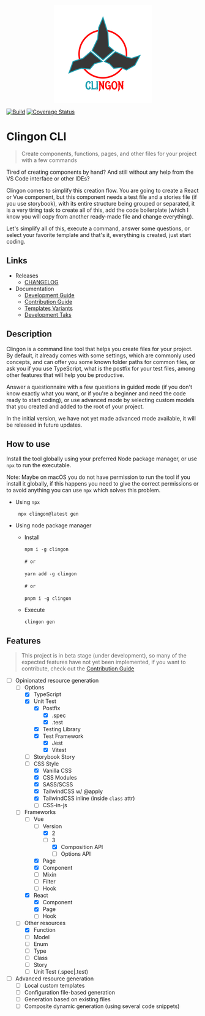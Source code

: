 <p align="center">
  <img
    src="https://github.com/ipetinate/clingon/blob/main/doc/img/clingon.svg"
    alt="Clingon CLI logo" width="256"  style="display: block; margin: 0 auto;"
    />
</p>

[![Build](https://github.com/ipetinate/clingon/actions/workflows/node.js.yml/badge.svg?branch=main)](https://github.com/ipetinate/clingon/actions/workflows/node.js.yml)
[![Coverage Status](https://coveralls.io/repos/github/ipetinate/clingon/badge.svg?branch=main)](https://coveralls.io/github/ipetinate/clingon?branch=main)

# Clingon CLI

> Create components, functions, pages, and other files for your project with a few commands

Tired of creating components by hand? And still without any help from the VS Code interface or other IDEs?

Clingon comes to simplify this creation flow.
You are going to create a React or Vue component, but this component needs a test file and a stories file (if you use storybook), with its entire structure being grouped or separated, it is a very tiring task to create all of this, add the code boilerplate (which I know you will copy from another ready-made file and change everything).

Let's simplify all of this, execute a command, answer some questions, or select your favorite template and that's it, everything is created, just start coding.

## Links

- Releases
  - [CHANGELOG](https://github.com/ipetinate/clingon/blob/main/CHANGELOG.md)
- Documentation
  - [Development Guide](https://github.com/ipetinate/clingon/blob/main/doc/DEVELOPMENT_README.md)
  - [Contribution Guide](https://github.com/ipetinate/clingon/blob/main/doc/CONTRIBUTION_GUIDE.md)
  - [Templates Variants](https://github.com/ipetinate/clingon/blob/main/doc/TEMPLATES.md)
  - [Development Taks](https://github.com/ipetinate/clingon/blob/main/doc/TASKS.md)

## Description

Clingon is a command line tool that helps you create files for your project.
By default, it already comes with some settings, which are commonly used concepts, and can offer you some known folder paths for common files, or ask you if you use TypeScript, what is the postfix for your test files, among other features that will help you be productive.

Answer a questionnaire with a few questions in guided mode (if you don't know exactly what you want, or if you're a beginner and need the code ready to start coding), or use advanced mode by selecting custom models that you created and added to the root of your project.

In the initial version, we have not yet made advanced mode available, it will be released in future updates.

## How to use

Install the tool globally using your preferred Node package manager, or use `npx` to run the executable.

Note: Maybe on macOS you do not have permission to run the tool if you install it globally, if this happens you need to give the correct permissions or to avoid anything you can use `npx` which solves this problem.

- Using `npx`

  ```shell
   npx clingon@latest gen
  ```

- Using node package manager

  - Install

    ```shell
    npm i -g clingon

    # or

    yarn add -g clingon

    # or

    pnpm i -g clingon

    ```

  - Execute

    ```shell
    clingon gen
    ```

## Features

> This project is in beta stage (under development), so many of the expected features have not yet been implemented, if you want to contribute, check out the [Contribution Guide](https://github.com/ipetinate/clingon/blob/main/doc/CONTRIBUTION_GUIDE.md)

- [ ] Opinionated resource generation
  - [ ] Options
    - [x] TypeScript
    - [x] Unit Test
      - [x] Postfix
        - [x] .spec
        - [x] .test
      - [x] Testing Library
      - [x] Test Framework
        - [x] Jest
        - [x] Vitest
    - [ ] Storybook Story
    - [ ] CSS Style
      - [x] Vanilla CSS
      - [x] CSS Modules
      - [x] SASS/SCSS
      - [x] TailwindCSS w/ @apply
      - [x] TailwindCSS inline (inside `class` attr)
      - [ ] CSS-in-js
  - [ ] Frameworks
    - [ ] Vue
      - [ ] Version
        - [x] 2
        - [ ] 3
          - [x] Composition API
          - [ ] Options API
      - [x] Page
      - [x] Component
      - [ ] Mixin
      - [ ] Filter
      - [ ] Hook
    - [x] React
      - [x] Component
      - [x] Page
      - [ ] Hook
  - [ ] Other resources
    - [x] Function
    - [ ] Model
    - [ ] Enum
    - [ ] Type
    - [ ] Class
    - [ ] Story
    - [ ] Unit Test (.spec|.test)
- [ ] Advanced resource generation
  - [ ] Local custom templates
  - [ ] Configuration file-based generation
  - [ ] Generation based on existing files
  - [ ] Composite dynamic generation (using several code snippets)
